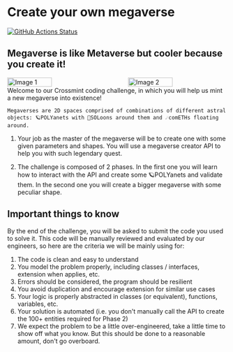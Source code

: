 # Create your own megaverse
[![GitHub Actions Status](https://img.shields.io/github/workflow/status/gruningzen202302/megaverse-albert-gruning/Node.js%20CI?label=Tests)](https://github.com/gruningzen202302/megaverse-albert-gruning/actions)

## Megaverse is like Metaverse but cooler because you create it!

<div style="display: flex; justify-content: space-between;">
    <img src="https://github.com/gruningzen202302/megaverse-albert-gruning/assets/124462872/e8e69456-83e2-4707-ba8d-d5346dc52b80" alt="Image 1" width="45%">
    <img src="https://github.com/gruningzen202302/megaverse-albert-gruning/assets/124462872/f0f1988f-e19c-46dc-bc21-16042a19c080" alt="Image 2" width="45%">
</div>
Welcome to our Crossmint coding challenge, in which you will help us mint a new megaverse into existence!

    Megaverses are 2D spaces comprised of combinations of different astral objects: 🪐POLYanets with 🌙SOLoons around them and ☄comETHs floating around.

1. Your job as the master of the megaverse will be to create one with some given parameters and shapes. You will use a megaverse creator API to help you with such legendary quest.

1. The challenge is composed of 2 phases. In the first one you will learn how to interact with the API and create some 🪐POLYanets and validate them. In the second one you will create a bigger megaverse with some peculiar shape.

## Important things to know

By the end of the challenge, you will be asked to submit the code you used to solve it. This code will be manually reviewed and evaluated by our engineers, so here are the criteria we will be mainly using for:

1. The code is clean and easy to understand
1. You model the problem properly, including classes / interfaces, extension when applies, etc.
1. Errors should be considered, the program should be resilient
1. You avoid duplication and encourage extension for similar use cases
1. Your logic is properly abstracted in classes (or equivalent), functions, variables, etc.
1. Your solution is automated (i.e. you don't manually call the API to create the 100+ entities required for Phase 2)
1. We expect the problem to be a little over-engineered, take a little time to show off what you know. But this should be done to a reasonable amount, don't go overboard.
